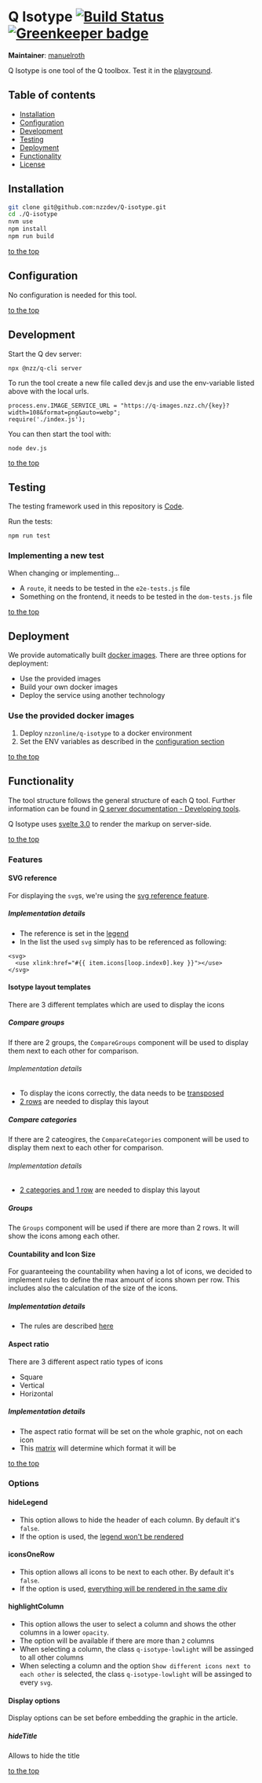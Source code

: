 # Q Isotype [![Build Status](https://travis-ci.com/nzzdev/Q-isotype.svg?token=g43MZxbtUcZ6QyxqUoJM&branch=dev)](https://travis-ci.com/nzzdev/Q-isotype) [![Greenkeeper badge](https://badges.greenkeeper.io/nzzdev/Q-isotype.svg?token=36bc6ddc1d30783a27da6e8cb5dba3acf833e860036df64acd816ec8300eabff&ts=1557387012645)](https://greenkeeper.io/)

**Maintainer**: [manuelroth](https://github.com/manuelroth)

Q Isotype is one tool of the Q toolbox. Test it in the [playground](https://q-playground.st.nzz.ch/).

## Table of contents

- [Installation](#installation)
- [Configuration](#configuration)
- [Development](#development)
- [Testing](#testing)
- [Deployment](#deployment)
- [Functionality](#functionality)
- [License](#license)

## Installation

```bash
git clone git@github.com:nzzdev/Q-isotype.git
cd ./Q-isotype
nvm use
npm install
npm run build
```

[to the top](#table-of-contents)

## Configuration

No configuration is needed for this tool.

[to the top](#table-of-contents)

## Development

Start the Q dev server:

```
npx @nzz/q-cli server
```

To run the tool create a new file called dev.js and use the env-variable listed above with the local urls.

```
process.env.IMAGE_SERVICE_URL = "https://q-images.nzz.ch/{key}?width=108&format=png&auto=webp";
require('./index.js');
```

You can then start the tool with:

```
node dev.js
```

[to the top](#table-of-contents)

## Testing

The testing framework used in this repository is [Code](https://github.com/hapijs/code).

Run the tests:

```
npm run test
```

### Implementing a new test

When changing or implementing...

- A `route`, it needs to be tested in the `e2e-tests.js` file
- Something on the frontend, it needs to be tested in the `dom-tests.js` file

[to the top](#table-of-contents)

## Deployment

We provide automatically built [docker images](https://hub.docker.com/r/nzzonline/q-isotype/).
There are three options for deployment:

- Use the provided images
- Build your own docker images
- Deploy the service using another technology

### Use the provided docker images

1. Deploy `nzzonline/q-isotype` to a docker environment
2. Set the ENV variables as described in the [configuration section](#configuration)

[to the top](#table-of-contents)

## Functionality

The tool structure follows the general structure of each Q tool. Further information can be found in [Q server documentation - Developing tools](https://nzzdev.github.io/Q-server/developing-tools.html).

Q Isotype uses [svelte 3.0](https://svelte.dev) to render the markup on server-side.

[to the top](#table-of-contents)

### Features

#### SVG reference

For displaying the `svg`s, we're using the [svg reference feature](https://css-tricks.com/svg-use-with-external-reference-take-2/).

##### Implementation details

- The reference is set in the [legend](https://github.com/nzzdev/Q-isotype/blob/dev/views/legend.html#L10-L12)
- In the list the used `svg` simply has to be referenced as following:

```
<svg>
  <use xlink:href="#{{ item.icons[loop.index0].key }}"></use>
</svg>
```

#### Isotype layout templates

There are 3 different templates which are used to display the icons

##### Compare groups

If there are 2 groups, the `CompareGroups` component will be used to display them next to each other for comparison.

###### Implementation details

- To display the icons correctly, the data needs to be [transposed](https://github.com/nzzdev/Q-isotype/blob/96296ddc294352f5894827cff4db19f1190f4828/views/Isotype.svelte#L35)
- [2 rows](https://github.com/nzzdev/Q-isotype/blob/96296ddc294352f5894827cff4db19f1190f4828/views/Isotype.svelte#L60) are needed to display this layout

##### Compare categories

If there are 2 cateogires, the `CompareCategories` component will be used to display them next to each other for comparison.

###### Implementation details

- [2 categories and 1 row](https://github.com/nzzdev/Q-isotype/blob/96296ddc294352f5894827cff4db19f1190f4828/views/Isotype.svelte#L60) are needed to display this layout

##### Groups

The `Groups` component will be used if there are more than 2 rows. It will show the icons among each other.

#### Countability and Icon Size

For guaranteeing the countability when having a lot of icons, we decided to implement rules to define the max amount of icons shown per row. This includes also the calculation of the size of the icons.

##### Implementation details

- The rules are described [here](https://github.com/nzzdev/Q-isotype/blob/dev/views/Isotype.svelte#L15)

#### Aspect ratio

There are 3 different aspect ratio types of icons

- Square
- Vertical
- Horizontal

##### Implementation details

- The aspect ratio format will be set on the whole graphic, not on each icon
- This [matrix](https://github.com/nzzdev/Q-isotype/blob/82a250c12f80e808e10714677ad043be073b5cff/routes/rendering-info/web.js#L140) will determine which format it will be

[to the top](#table-of-contents)

### Options

#### hideLegend

- This option allows to hide the header of each column. By default it's `false`.
- If the option is used, the [legend won't be rendered](https://github.com/nzzdev/Q-isotype/blob/dev/views/legend.html#L2)

#### iconsOneRow

- This option allows all icons to be next to each other. By default it's `false`.
- If the option is used, [everything will be rendered in the same div](https://github.com/nzzdev/Q-isotype/blob/dev/views/isotype.html#L7-L36)

#### highlightColumn

- This option allows the user to select a column and shows the other columns in a lower `opacity`.
- The option will be available if there are more than `2` columns
- When selecting a column, the class `q-isotype-lowlight` will be assinged to all other columns
- When selecting a column and the option `Show different icons next to each other` is selected, the class `q-isotype-lowlight` will be assinged to every `svg`.

#### Display options

Display options can be set before embedding the graphic in the article.

##### hideTitle

Allows to hide the title

[to the top](#table-of-contents)
